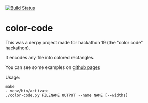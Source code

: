 [![Build Status](https://travis-ci.org/asottile/color-code.svg?branch=master)](https://travis-ci.org/asottile/color-code)

color-code
==========

This was a derpy project made for hackathon 19 (the "color code" hackathon).

It encodes any file into colored rectangles.

You can see some examples on [github pages](https://asottile.github.io/color-code)

Usage:

```
make
. venv/bin/activate
./color-code.py FILENAME OUTPUT --name NAME [--widths]
```
